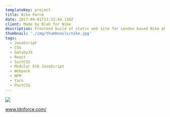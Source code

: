 ```yaml
---
templateKey: project
title: Nike Force
date: 2017-09-01T13:33:44.138Z
client: Made by Blah for Nike
description: Frontend build of static web site for London based Nike photography project.
thumbnail: './img/thumbnails/nike.jpg'
tags:
  - JavaScript
  - CSS
  - GatsbyJS
  - React
  - SuitCSS
  - Modular ES6 JavaScript
  - Webpack
  - NPM
  - Yarn
  - PostCSS
---
```


![](/img/nike.jpg)

www.ldnforce.com/
